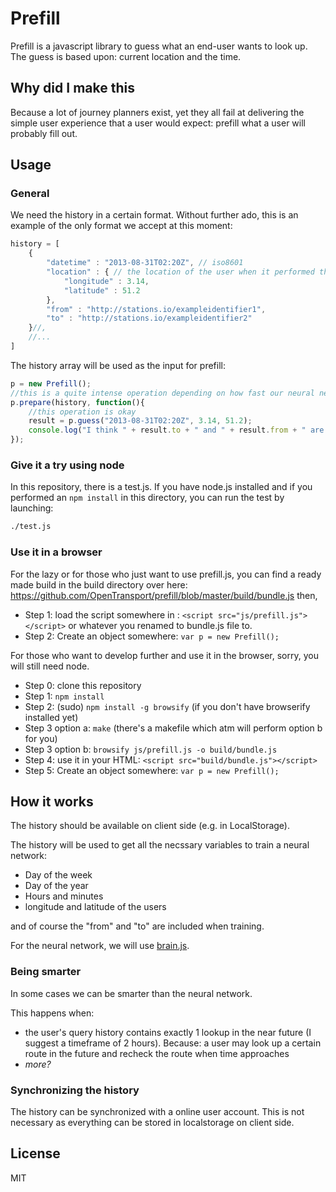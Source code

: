 # Prefill #

Prefill is a javascript library to guess what an end-user wants to look up. The guess is based upon: current location and the time.

## Why did I make this

Because a lot of journey planners exist, yet they all fail at delivering the simple user experience that a user would expect: prefill what a user will probably fill out.

## Usage ##

### General ###

We need the history in a certain format. Without further ado, this is an example of the only format we accept at this moment:

```javascript
history = [
    {
        "datetime" : "2013-08-31T02:20Z", // iso8601
        "location" : { // the location of the user when it performed the action
            "longitude" : 3.14,
            "latitude" : 51.2
        },
        "from" : "http://stations.io/exampleidentifier1",
        "to" : "http://stations.io/exampleidentifier2"
    }//,
    //...
]

```

The history array will be used as the input for prefill:

```javascript
p = new Prefill();
//this is a quite intense operation depending on how fast our neural network learns (oh yes, we're using a neural network)
p.prepare(history, function(){
    //this operation is okay
    result = p.guess("2013-08-31T02:20Z", 3.14, 51.2);
    console.log("I think " + result.to + " and " + result.from + " are the desired values");
});

```

### Give it a try using node ###

In this repository, there is a test.js. If you have node.js installed and if you performed an `npm install` in this directory, you can run the test by launching:

```bash
./test.js
```

### Use it in a browser ###

For the lazy or for those who just want to use prefill.js, you can find a ready made build in the build directory over here: https://github.com/OpenTransport/prefill/blob/master/build/bundle.js then,
* Step 1: load the script somewhere in <head>: `<script src="js/prefill.js"></script>` or whatever you renamed to bundle.js file to.
* Step 2: Create an object somewhere: `var p = new Prefill();`


For those who want to develop further and use it in the browser, sorry, you will still need node.

* Step 0: clone this repository
* Step 1: `npm install`
* Step 2: (sudo) `npm install -g browsify` (if you don't have browserify installed yet)
* Step 3 option a: `make` (there's a makefile which atm will perform option b for you)
* Step 3 option b: `browsify js/prefill.js -o build/bundle.js`
* Step 4: use it in your HTML: `<script src="build/bundle.js"></script>`
* Step 5: Create an object somewhere: `var p = new Prefill();`


## How it works ##

The history should be available on client side (e.g. in LocalStorage).

The history will be used to get all the necssary variables to train a neural network:

 * Day of the week
 * Day of the year
 * Hours and minutes
 * longitude and latitude of the users

and of course the "from" and "to" are included when training.

For the neural network, we will use [brain.js](https://github.com/harthur/brain).

### Being smarter ###

In some cases we can be smarter than the neural network.

This happens when:
 * the user's query history contains exactly 1 lookup in the near future (I suggest a timeframe of 2 hours). Because: a user may look up a certain route in the future and recheck the route when time approaches
 * _more?_

### Synchronizing the history ###

The history can be synchronized with a online user account. This is not necessary as everything can be stored in localstorage on client side. 

## License

MIT
